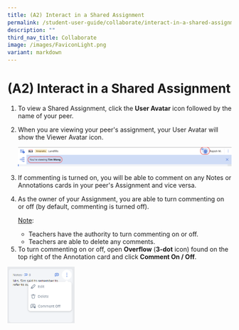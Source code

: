 ```yaml
---
title: (A2) Interact in a Shared Assignment
permalink: /student-user-guide/collaborate/interact-in-a-shared-assignment/
description: ""
third_nav_title: Collaborate
image: /images/FaviconLight.png
variant: markdown
---
```

<h1 id="-2-interact-in-a-shared-assignment-">(A2) Interact in a Shared Assignment</h1>
<ol>
<li>To view a Shared Assignment, click the <strong>User Avatar</strong> icon followed by the name of your peer.</li>
<li><p>When you are viewing your peer's assignment, your User Avatar will show the Viewer Avatar icon.</p>
<p><img src="/images/1Student/CO-InteractShared1.png"></p>
</li>
<li><p>If commenting is turned on, you will be able to comment on any Notes or Annotations cards in your peer's Assignment and vice versa.</p>
</li>
<li><p>As the owner of your Assignment, you are able to turn commenting on or off (by default, commenting is turned off).</p>
	<p> <u>Note</u>:</p>
<ul>
<li>Teachers have the authority to turn commenting on or off.</li>
<li>Teachers are able to delete any comments.</li>
</ul>
</li>
<li>To turn commenting on or off, open <strong>Overflow</strong> (<strong>3-dot</strong> icon) found on the top right of the Annotation card and click <strong>Comment On / Off</strong>.</li>
</ol>
<img style="width: 30%;" src="/images/1Student/CO-InteractShared2.png">